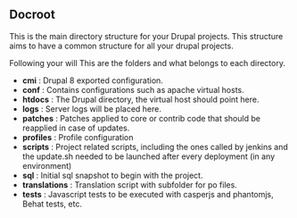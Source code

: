 Docroot
---------
This is the main directory structure for your Drupal projects. This structure aims to have a common structure for all your drupal projects.

Following your will This are the folders and what belongs to each directory.

- **cmi** : Drupal 8 exported configuration.
- **conf** : Contains configurations such as apache virtual hosts.
- **htdocs** : The Drupal directory, the virtual host should point here.
- **logs** : Server logs will be placed here.
- **patches** : Patches applied to core or contrib code that should be reapplied in case of updates.
- **profiles** : Profile configuration
- **scripts** : Project related scripts, including the ones called by jenkins and the update.sh needed to be launched after every deployment (in any environment)
- **sql** : Initial sql snapshot to begin with the project.
- **translations** : Translation script with subfolder for po files.
- **tests** : Javascript tests to be executed with casperjs and phantomjs, Behat tests, etc.